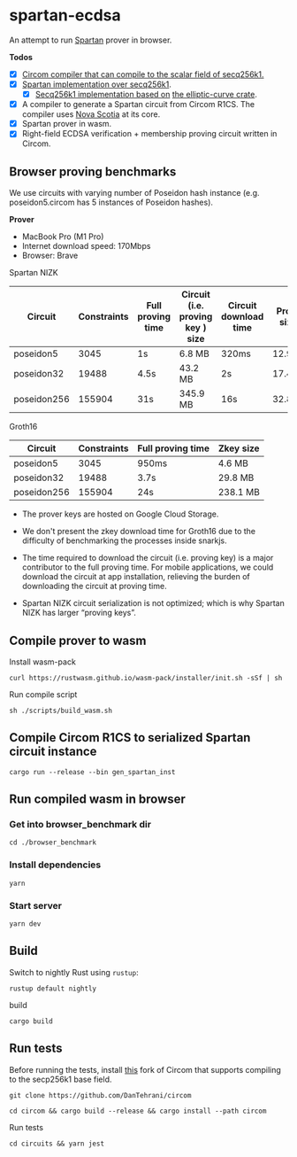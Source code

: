 # spartan-ecdsa

An attempt to run [Spartan](https://github.com/microsoft/Spartan) prover in browser.

**Todos**

- [x] [Circom compiler that can compile to the scalar field of secq256k1.](https://github.com/iden3/circom/commit/0fd517296523d295301e05906509779bee9ad6ad)
- [x] [Spartan implementation over secq256k1](https://github.com/DanTehrani/Spartan-secq).
  - [x] [Secq256k1 implementation based on](https://github.com/DanTehrani/secq256k1) [the elliptic-curve crate](https://crates.io/crates/elliptic-curve).
- [x] A compiler to generate a Spartan circuit from Circom R1CS. The compiler uses [Nova Scotia](https://github.com/nalinbhardwaj/Nova-Scotia) at its core.
- [x] Spartan prover in wasm.
- [x] Right-field ECDSA verification + membership proving circuit written in Circom.

## Browser proving benchmarks

We use circuits with varying number of Poseidon hash instance (e.g. poseidon5.circom has 5 instances of Poseidon hashes).

**Prover**

- MacBook Pro (M1 Pro)
- Internet download speed: 170Mbps
- Browser: Brave

Spartan NIZK

| Circuit     | Constraints | Full proving time | Circuit (i.e. proving key ) size | Circuit download time | Proof size |
| ----------- | ----------- | ----------------- | -------------------------------- | --------------------- | ---------- |
| poseidon5   | 3045        | 1s                | 6.8 MB                           | 320ms                 | 12.9KB     |
| poseidon32  | 19488       | 4.5s              | 43.2 MB                          | 2s                    | 17.4KB     |
| poseidon256 | 155904      | 31s               | 345.9 MB                         | 16s                   | 32.8KB     |

Groth16

| Circuit     | Constraints | Full proving time | Zkey size |
| ----------- | ----------- | ----------------- | --------- |
| poseidon5   | 3045        | 950ms             | 4.6 MB    |
| poseidon32  | 19488       | 3.7s              | 29.8 MB   |
| poseidon256 | 155904      | 24s               | 238.1 MB  |

- The prover keys are hosted on Google Cloud Storage.
- We don't present the zkey download time for Groth16 due to the difficulty of benchmarking the processes inside snarkjs.

- The time required to download the circuit (i.e. proving key) is a major contributor to the full proving time. For mobile applications, we could download the circuit at app installation, relieving the burden of downloading the circuit at proving time.
- Spartan NIZK circuit serialization is not optimized; which is why Spartan NIZK has larger “proving keys”.

## Compile prover to wasm

Install wasm-pack

```
curl https://rustwasm.github.io/wasm-pack/installer/init.sh -sSf | sh
```

Run compile script

```
sh ./scripts/build_wasm.sh
```

## Compile Circom R1CS to serialized Spartan circuit instance

```
cargo run --release --bin gen_spartan_inst
```

## Run compiled wasm in browser

### Get into browser_benchmark dir

```
cd ./browser_benchmark
```

### Install dependencies

```
yarn
```

### Start server

```
yarn dev
```

## Build

Switch to nightly Rust using `rustup`:

```text
rustup default nightly
```

build

```
cargo build
```

## Run tests

Before running the tests, install [this](https://github.com/DanTehrani/circom) fork of Circom that supports compiling to the secp256k1 base field.

```
git clone https://github.com/DanTehrani/circom
```

```
cd circom && cargo build --release && cargo install --path circom
```

Run tests

```
cd circuits && yarn jest
```
